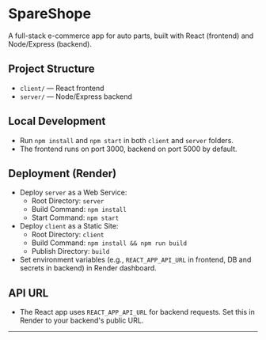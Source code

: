 # SpareShope

A full-stack e-commerce app for auto parts, built with React (frontend) and Node/Express (backend).

## Project Structure
- `client/` — React frontend
- `server/` — Node/Express backend

## Local Development
- Run `npm install` and `npm start` in both `client` and `server` folders.
- The frontend runs on port 3000, backend on port 5000 by default.

## Deployment (Render)
- Deploy `server` as a Web Service:
  - Root Directory: `server`
  - Build Command: `npm install`
  - Start Command: `npm start`
- Deploy `client` as a Static Site:
  - Root Directory: `client`
  - Build Command: `npm install && npm run build`
  - Publish Directory: `build`
- Set environment variables (e.g., `REACT_APP_API_URL` in frontend, DB and secrets in backend) in Render dashboard.

## API URL
- The React app uses `REACT_APP_API_URL` for backend requests. Set this in Render to your backend's public URL.

--- 